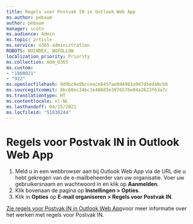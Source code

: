```yaml
---
title: Regels voor Postvak IN in Outlook Web App
ms.author: pebaum
author: pebaum
manager: scotv
ms.audience: Admin
ms.topic: article
ms.service: o365-administration
ROBOTS: NOINDEX, NOFOLLOW
localization_priority: Priority
ms.collection: Adm_O365
ms.custom:
- "1800021"
- "922"
ms.openlocfilehash: 9d9bc9e9bcceace8457ae0d4961a9d7d5eda0cb8
ms.sourcegitcommit: 8bc60ec34bc1e40685e3976576e04a2623f63a7c
ms.translationtype: HT
ms.contentlocale: nl-NL
ms.lasthandoff: 04/15/2021
ms.locfileid: "51830244"
---
```

# <a name="inbox-rules-in-outlook-web-app"></a>Regels voor Postvak IN in Outlook Web App

1. Meld u in een webbrowser aan bij Outlook Web App via de URL die u hebt gekregen van de e-mailbeheerder van uw organisatie. Voer uw gebruikersnaam en wachtwoord in en klik op **Aanmelden**.
2. Klik bovenaan de pagina op **Instellingen > Opties**.
3. Klik in **Opties** op **E-mail organiseren > Regels voor Postvak IN**.

[Zie regels voor Postvak IN in Outlook Web App](https://support.office.com/article/inbox-rules-in-outlook-web-app-edea3d17-00c9-434b-b9b7-26ee8d9f5622)voor meer informatie over het werken met regels voor Postvak IN.
